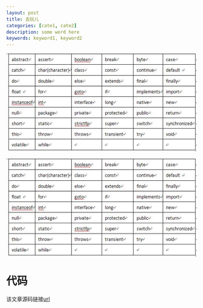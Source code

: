 ```yaml
---
layout: post
title: 去玩儿
categories: [cate1, cate2]
description: some word here
keywords: keyword1, keyword2
---
```



![aaa](/images/posts/java/study/02-datatype-operator/keyword.png)  
 
![ aaa ](/images/posts/java/study/02-datatype-operator/keyword.png)  


# 代码
该文章源码链接[url](url)